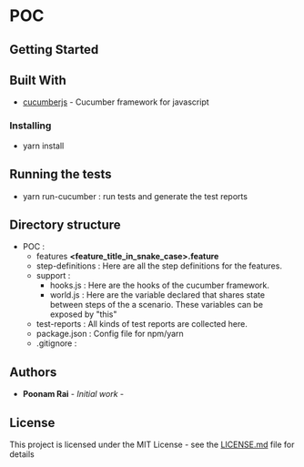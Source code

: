 # POC


## Getting Started

## Built With

* [cucumberjs](https://github.com/cucumber/cucumber-js) - Cucumber framework for javascript

### Installing

- yarn install


## Running the tests

- yarn run-cucumber : run tests and generate the test reports

## Directory structure

- POC :  
  * features
    **<feature_title_in_snake_case>.feature**
  * step-definitions : Here are all the step definitions for the features.
  * support :
    * hooks.js : Here are the hooks of the cucumber framework.
    * world.js : Here are the variable declared that shares state between steps of the a scenario. These variables can be exposed by "this"
  * test-reports : All kinds of test reports are collected here.
  * package.json : Config file for npm/yarn
  * .gitignore :


## Authors

* **Poonam Rai** - *Initial work* -


## License

This project is licensed under the MIT License - see the [LICENSE.md](LICENSE.md) file for details